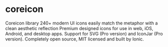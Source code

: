 # coreicon
Coreicon library 240+ modern UI icons easily match the metaphor with a clean aesthetic reflection
Premium designed icons for use in web, iOS, Android, and desktop apps. Support for SVG (Pro version) and IconJar (Pro version). 
Completely open source, MIT licensed and built by Ionic.
